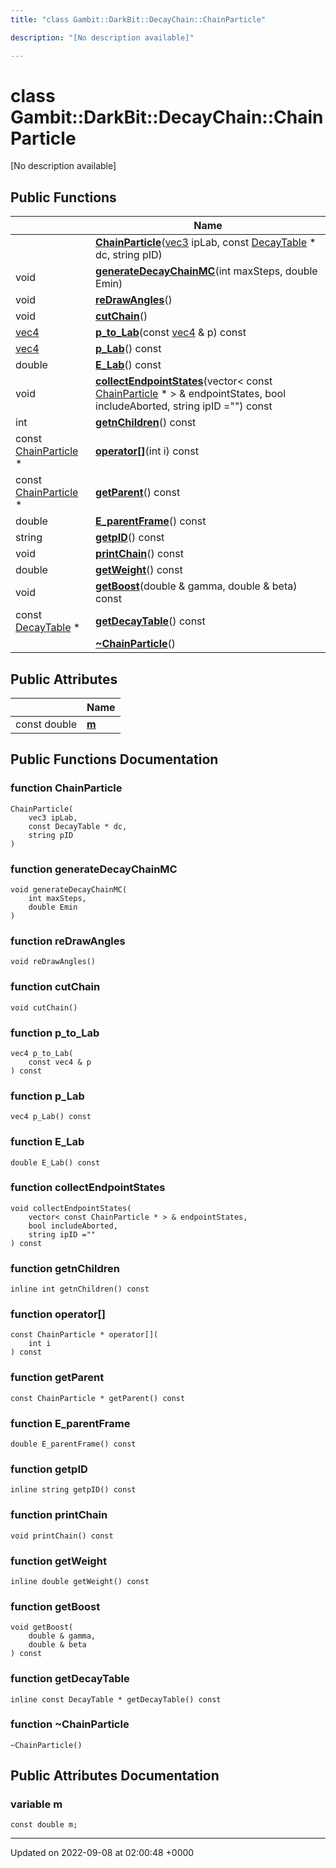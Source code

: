 ```yaml
---
title: "class Gambit::DarkBit::DecayChain::ChainParticle"

description: "[No description available]"

---
```


# class Gambit::DarkBit::DecayChain::ChainParticle



[No description available]

## Public Functions

|                | Name           |
| -------------- | -------------- |
| | **[ChainParticle](/documentation/code/classes/classgambit_1_1darkbit_1_1decaychain_1_1chainparticle/#function-gambitdarkbitdecaychainchainparticle-chainparticle)**([vec3](/documentation/code/classes/classgambit_1_1darkbit_1_1decaychain_1_1vec3/) ipLab, const [DecayTable](/documentation/code/classes/classgambit_1_1darkbit_1_1decaychain_1_1decaytable/) * dc, string pID) |
| void | **[generateDecayChainMC](/documentation/code/classes/classgambit_1_1darkbit_1_1decaychain_1_1chainparticle/#function-gambitdarkbitdecaychainchainparticle-generatedecaychainmc)**(int maxSteps, double Emin) |
| void | **[reDrawAngles](/documentation/code/classes/classgambit_1_1darkbit_1_1decaychain_1_1chainparticle/#function-gambitdarkbitdecaychainchainparticle-redrawangles)**() |
| void | **[cutChain](/documentation/code/classes/classgambit_1_1darkbit_1_1decaychain_1_1chainparticle/#function-gambitdarkbitdecaychainchainparticle-cutchain)**() |
| [vec4](/documentation/code/classes/classgambit_1_1darkbit_1_1decaychain_1_1vec4/) | **[p_to_Lab](/documentation/code/classes/classgambit_1_1darkbit_1_1decaychain_1_1chainparticle/#function-gambitdarkbitdecaychainchainparticle-p-to-lab)**(const [vec4](/documentation/code/classes/classgambit_1_1darkbit_1_1decaychain_1_1vec4/) & p) const |
| [vec4](/documentation/code/classes/classgambit_1_1darkbit_1_1decaychain_1_1vec4/) | **[p_Lab](/documentation/code/classes/classgambit_1_1darkbit_1_1decaychain_1_1chainparticle/#function-gambitdarkbitdecaychainchainparticle-p-lab)**() const |
| double | **[E_Lab](/documentation/code/classes/classgambit_1_1darkbit_1_1decaychain_1_1chainparticle/#function-gambitdarkbitdecaychainchainparticle-e-lab)**() const |
| void | **[collectEndpointStates](/documentation/code/classes/classgambit_1_1darkbit_1_1decaychain_1_1chainparticle/#function-gambitdarkbitdecaychainchainparticle-collectendpointstates)**(vector< const [ChainParticle](/documentation/code/classes/classgambit_1_1darkbit_1_1decaychain_1_1chainparticle/) * > & endpointStates, bool includeAborted, string ipID ="") const |
| int | **[getnChildren](/documentation/code/classes/classgambit_1_1darkbit_1_1decaychain_1_1chainparticle/#function-gambitdarkbitdecaychainchainparticle-getnchildren)**() const |
| const [ChainParticle](/documentation/code/classes/classgambit_1_1darkbit_1_1decaychain_1_1chainparticle/) * | **[operator[]](/documentation/code/classes/classgambit_1_1darkbit_1_1decaychain_1_1chainparticle/#function-gambitdarkbitdecaychainchainparticle-operator)**(int i) const |
| const [ChainParticle](/documentation/code/classes/classgambit_1_1darkbit_1_1decaychain_1_1chainparticle/) * | **[getParent](/documentation/code/classes/classgambit_1_1darkbit_1_1decaychain_1_1chainparticle/#function-gambitdarkbitdecaychainchainparticle-getparent)**() const |
| double | **[E_parentFrame](/documentation/code/classes/classgambit_1_1darkbit_1_1decaychain_1_1chainparticle/#function-gambitdarkbitdecaychainchainparticle-e-parentframe)**() const |
| string | **[getpID](/documentation/code/classes/classgambit_1_1darkbit_1_1decaychain_1_1chainparticle/#function-gambitdarkbitdecaychainchainparticle-getpid)**() const |
| void | **[printChain](/documentation/code/classes/classgambit_1_1darkbit_1_1decaychain_1_1chainparticle/#function-gambitdarkbitdecaychainchainparticle-printchain)**() const |
| double | **[getWeight](/documentation/code/classes/classgambit_1_1darkbit_1_1decaychain_1_1chainparticle/#function-gambitdarkbitdecaychainchainparticle-getweight)**() const |
| void | **[getBoost](/documentation/code/classes/classgambit_1_1darkbit_1_1decaychain_1_1chainparticle/#function-gambitdarkbitdecaychainchainparticle-getboost)**(double & gamma, double & beta) const |
| const [DecayTable](/documentation/code/classes/classgambit_1_1darkbit_1_1decaychain_1_1decaytable/) * | **[getDecayTable](/documentation/code/classes/classgambit_1_1darkbit_1_1decaychain_1_1chainparticle/#function-gambitdarkbitdecaychainchainparticle-getdecaytable)**() const |
| | **[~ChainParticle](/documentation/code/classes/classgambit_1_1darkbit_1_1decaychain_1_1chainparticle/#function-gambitdarkbitdecaychainchainparticle-chainparticle)**() |

## Public Attributes

|                | Name           |
| -------------- | -------------- |
| const double | **[m](/documentation/code/classes/classgambit_1_1darkbit_1_1decaychain_1_1chainparticle/#variable-gambitdarkbitdecaychainchainparticle-m)**  |

## Public Functions Documentation

### function ChainParticle

```
ChainParticle(
    vec3 ipLab,
    const DecayTable * dc,
    string pID
)
```


### function generateDecayChainMC

```
void generateDecayChainMC(
    int maxSteps,
    double Emin
)
```


### function reDrawAngles

```
void reDrawAngles()
```


### function cutChain

```
void cutChain()
```


### function p_to_Lab

```
vec4 p_to_Lab(
    const vec4 & p
) const
```


### function p_Lab

```
vec4 p_Lab() const
```


### function E_Lab

```
double E_Lab() const
```


### function collectEndpointStates

```
void collectEndpointStates(
    vector< const ChainParticle * > & endpointStates,
    bool includeAborted,
    string ipID =""
) const
```


### function getnChildren

```
inline int getnChildren() const
```


### function operator[]

```
const ChainParticle * operator[](
    int i
) const
```


### function getParent

```
const ChainParticle * getParent() const
```


### function E_parentFrame

```
double E_parentFrame() const
```


### function getpID

```
inline string getpID() const
```


### function printChain

```
void printChain() const
```


### function getWeight

```
inline double getWeight() const
```


### function getBoost

```
void getBoost(
    double & gamma,
    double & beta
) const
```


### function getDecayTable

```
inline const DecayTable * getDecayTable() const
```


### function ~ChainParticle

```
~ChainParticle()
```


## Public Attributes Documentation

### variable m

```
const double m;
```


-------------------------------

Updated on 2022-09-08 at 02:00:48 +0000